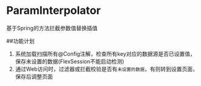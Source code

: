 # ParamInterpolator
基于Spring的方法拦截参数值替换插值


##功能计划

 1. 系统加载扫描所有@Config注解，检查所有key对应的数据源是否已设置值，保存未设置的数据(FlexSession不能启动检测)
 2. 通过Web访问时，过滤器或拦截校验是否有`未设置的数据`，有则转到设置页面，保存后调整页面